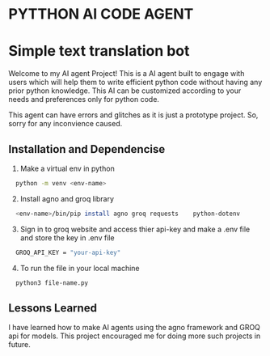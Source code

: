 
# PYTTHON AI CODE AGENT

# Simple text translation bot

Welcome to my AI agent Project! This is a AI agent built to engage with users which will help them to write efficient python code without having any prior python knowledge. This AI can be customized according to your needs and preferences only for python code.

This agent can have errors and glitches as it is just a prototype project. So, sorry for any inconvience caused.

## Installation and Dependencise
  1. Make a virtual env in python 
```bash
  python -m venv <env-name>
```
  2. Install agno and groq library
```bash
  <env-name>/bin/pip install agno groq requests    python-dotenv
```
  3. Sign in to groq website and access thier api-key and make a .env file and store the key in .env file
```bash
  GROQ_API_KEY = "your-api-key"
```
  4. To run the file in your local machine
```bash
  python3 file-name.py
```
## Lessons Learned

I have learned how to make AI agents using the agno framework and GROQ api for models. This project encouraged me for doing more such projects in future.


